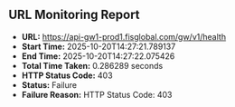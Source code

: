 ## URL Monitoring Report

- **URL:** https://api-gw1-prod1.fisglobal.com/gw/v1/health
- **Start Time:** 2025-10-20T14:27:21.789137
- **End Time:** 2025-10-20T14:27:22.075426
- **Total Time Taken:** 0.286289 seconds
- **HTTP Status Code:** 403
- **Status:** Failure
- **Failure Reason:** HTTP Status Code: 403
